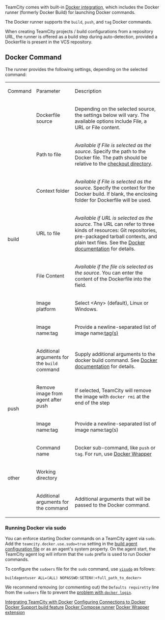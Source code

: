 [//]: # (title: Docker)
[//]: # (auxiliary-id: Docker)

TeamCity comes with built-in [Docker integration](integrating-teamcity-with-docker.md), which includes the Docker runner (formerly Docker Build) for launching Docker commands.

<include src="integrating-teamcity-with-docker.md" include-id="reqs-supported-env"/>

<chunk include-id="docker-runner">

The Docker runner supports the `build`, `push`, and `tag` Docker commands.

When creating TeamCity projects / build configurations from a repository URL, the runner is offered as a build step during auto-detection, provided a Dockerfile is present in the VCS repository.

</chunk>

 
## Docker Command

<chunk include-id="docker-command">

The runner provides the following settings, depending on the selected command:

<table><tr>

<td>

Command

</td>

<td>

Parameter

</td>

<td>

Description


</td></tr>

<tr>

<td rowspan="8">

build

</td>

<td id="Docker build">

Dockerfile source

</td>

<td>

Depending on the selected source, the settings below will vary. The available options include File, a URL or File content.

</td></tr><tr>

<td>

Path to file

</td>

<td>

_Available if File is selected as the source_. Specify the path to the Docker file. The path should be relative to the [checkout directory](build-checkout-directory.md).


</td></tr><tr>

<td>

Context folder

</td>

<td>

_Available if File is selected as the source_. Specify the context for the Docker build. If blank, the enclosing folder for Dockerfile will be used.

</td></tr><tr>

<td>

URL to file

</td>

<td>

_Available if URL is selected as the source_. The URL can refer to three kinds of resources: Git repositories, pre-packaged tarball contexts, and plain text files. See the [Docker documentation](https://docs.docker.com/engine/reference/commandline/build/#extended-description) for details.

</td></tr><tr>

<td>

File Content

</td>

<td>

_Available if the file cis selected as the source_. You can enter the content of the Dockerfile into the field.

</td></tr><tr>

<td>

Image platform

</td>

<td>

Select \<Any\> (default), Linux or Windows.

</td></tr><tr>

<td>

Image name:tag

</td>

<td>

Provide a newline-separated list of image name:[tag(s)](https://docs.docker.com/engine/reference/commandline/tag/)


</td></tr><tr>

<td>

Additional arguments for the `build` command

</td>

<td>

Supply additional arguments to the docker build command. See [Docker documentation](https://docs.docker.com/engine/reference/commandline/build/) for details.

</td></tr><tr>

<td rowspan="2">

push

</td>

<td>

Remove image from agent after push

</td>

<td>

If selected, TeamCity will remove the image with `docker rmi` at the end of the step

</td></tr><tr>

<td>

Image name:tag

</td>

<td>

Provide a newline-separated list of image name:tag(s)

</td></tr><tr>

<td rowspan="3">

other

</td>

<td>

Command name

</td>

<td>

Docker sub-command, like `push` or `tag`. For run, use [Docker Wrapper](docker-wrapper.md)

</td></tr><tr>

<td>

Working directory

</td>

<td>

</td></tr><tr>

<td>

Additional arguments for the command

</td>

<td>

Additional arguments that will be passed to the Docker command.

</td></tr></table>

### Running Docker via sudo

You can enforce starting Docker commands on a TeamCity agent via `sudo`. Add the `teamcity.docker.use.sudo=true` setting in the [build agent configuration file](build-agent-configuration.md) or as an agent's system property. On the agent start, the TeamCity agent log will inform that the `sudo` prefix is used to run Docker commands.

To configure the `sudoers` file for the `sudo` command, use [`visudo`](https://www.sudo.ws/man/1.8.17/visudo.man.html) as follows:

```Shell
buildagentuser ALL=(ALL) NOPASSWD:SETENV:<full_path_to_docker>

```

We recommend removing (or commenting out) the `Defaults requiretty` line from the `sudoers` file to prevent the [problem with `docker login`](https://youtrack.jetbrains.com/issue/TW-60990).

</chunk>
 
<seealso>
        <category ref="admin-guide">
            <a href="integrating-teamcity-with-docker.md">Integrating TeamCity with Docker</a>
            <a href="configuring-connections-to-docker.md">Configuring Connections to Docker</a>
            <a href="docker-support.md">Docker Support build feature</a>
            <a href="docker-compose.md">Docker Compose runner</a>
            <a href="docker-wrapper.md">Docker Wrapper extension</a>
        </category>
</seealso>
